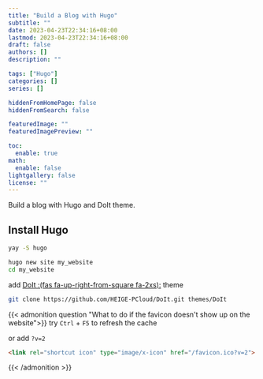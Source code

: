 ```yaml
---
title: "Build a Blog with Hugo"
subtitle: ""
date: 2023-04-23T22:34:16+08:00
lastmod: 2023-04-23T22:34:16+08:00
draft: false
authors: []
description: ""

tags: ["Hugo"]
categories: []
series: []

hiddenFromHomePage: false
hiddenFromSearch: false

featuredImage: ""
featuredImagePreview: ""

toc:
  enable: true
math:
  enable: false
lightgallery: false
license: ""
---
```


Build a blog with Hugo and DoIt theme.

<!--more-->

## Install Hugo

```bash
yay -S hugo
```

```bash
hugo new site my_website
cd my_website
```

add [DoIt :(fas fa-up-right-from-square fa-2xs):](https://hugodoit.pages.dev/) theme

```bash
git clone https://github.com/HEIGE-PCloud/DoIt.git themes/DoIt
```


{{< admonition question "What to do if the favicon doesn't show up on the website">}}
try `Ctrl` + `F5` to refresh the cache

or add `?v=2`

```html
<link rel="shortcut icon" type="image/x-icon" href="/favicon.ico?v=2">
````

{{< /admonition >}}

